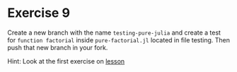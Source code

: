 # Exercise 9
Create a new branch with the name `testing-pure-julia` and create a test for `function factorial` inside `pure-factorial.jl` located in file testing.
Then push that new branch in your fork. 

Hint: Look at the first exercise on [lesson](https://coderefinery.github.io/testing/test-design/#pure-and-impure-functions)

[tag]:#(testing,julia)

